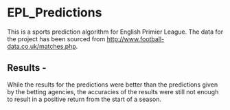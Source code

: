 # EPL_Predictions

This is a sports prediction algorithm for English Primier League. The data for the project has been sourced from http://www.football-data.co.uk/matches.php.

## Results - 

While the results for the predictions were better than the predictions given by the betting agencies, the accuracies of the results were still not enough to result in a positive return from the start of a season. 
